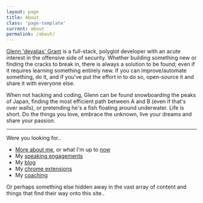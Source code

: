 ```yaml
---
layout: page
title: About
class: 'page-template'
current: about
permalink: /about/
---
```


[Glenn 'devalias' Grant](/author/devalias) is a full-stack, polyglot developer with an acute interest in the offensive side of security. Whether building something new or finding the cracks to break in, there is always a solution to be found; even if it requires learning something entirely new. If you can improve/automate something, do it, and if you've put the effort in to do so, open-source it and share it with everyone else.

When not hacking and coding, Glenn can be found snowboarding the peaks of Japan, finding the most efficient path between A and B (even if that's over walls), or pretending he's a fish floating around underwater. Life is short. Do the things you love, embrace the unknown, live your dreams and share your passion.

---

Were you looking for..

* [More about me](/author/devalias/), or what I'm up to [now](/now/)
* My [speaking engagements](/speaker/)
* My [blog](/)
* My [chrome extensions](/dev/chrome-extensions/)
* My [coaching](/coaching/)

Or perhaps something else hidden away in the vast array of content and things that find their way onto this site..
